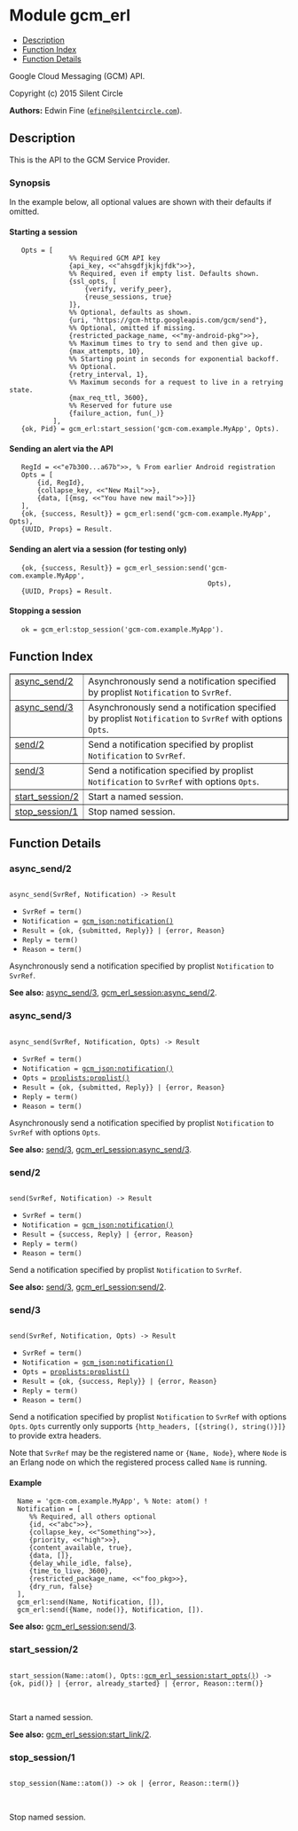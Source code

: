 

# Module gcm_erl #
* [Description](#description)
* [Function Index](#index)
* [Function Details](#functions)

Google Cloud Messaging (GCM) API.

Copyright (c) 2015 Silent Circle

__Authors:__ Edwin Fine ([`efine@silentcircle.com`](mailto:efine@silentcircle.com)).

<a name="description"></a>

## Description ##

This is the API to the GCM Service Provider.


### <a name="Synopsis">Synopsis</a> ###

In the example below, all optional values are shown with their
defaults if omitted.


#### <a name="Starting_a_session">Starting a session</a> ####

```
   Opts = [
               %% Required GCM API key
               {api_key, <<"ahsgdfjkjkjfdk">>},
               %% Required, even if empty list. Defaults shown.
               {ssl_opts, [
                   {verify, verify_peer},
                   {reuse_sessions, true}
               ]},
               %% Optional, defaults as shown.
               {uri, "https://gcm-http.googleapis.com/gcm/send"},
               %% Optional, omitted if missing.
               {restricted_package_name, <<"my-android-pkg">>},
               %% Maximum times to try to send and then give up.
               {max_attempts, 10},
               %% Starting point in seconds for exponential backoff.
               %% Optional.
               {retry_interval, 1},
               %% Maximum seconds for a request to live in a retrying state.
               {max_req_ttl, 3600},
               %% Reserved for future use
               {failure_action, fun(_)}
           ],
   {ok, Pid} = gcm_erl:start_session('gcm-com.example.MyApp', Opts).
```


#### <a name="Sending_an_alert_via_the_API">Sending an alert via the API</a> ####

```
   RegId = <<"e7b300...a67b">>, % From earlier Android registration
   Opts = [
       {id, RegId},
       {collapse_key, <<"New Mail">>},
       {data, [{msg, <<"You have new mail">>}]}
   ],
   {ok, {success, Result}} = gcm_erl:send('gcm-com.example.MyApp', Opts),
   {UUID, Props} = Result.
```


#### <a name="Sending_an_alert_via_a_session_(for_testing_only)">Sending an alert via a session (for testing only)</a> ####

```
   {ok, {success, Result}} = gcm_erl_session:send('gcm-com.example.MyApp',
                                                  Opts),
   {UUID, Props} = Result.
```


#### <a name="Stopping_a_session">Stopping a session</a> ####

```
   ok = gcm_erl:stop_session('gcm-com.example.MyApp').
```

<a name="index"></a>

## Function Index ##


<table width="100%" border="1" cellspacing="0" cellpadding="2" summary="function index"><tr><td valign="top"><a href="#async_send-2">async_send/2</a></td><td>Asynchronously send a notification specified by proplist
<code>Notification</code> to <code>SvrRef</code>.</td></tr><tr><td valign="top"><a href="#async_send-3">async_send/3</a></td><td>Asynchronously send a notification specified by proplist
<code>Notification</code> to <code>SvrRef</code> with options <code>Opts</code>.</td></tr><tr><td valign="top"><a href="#send-2">send/2</a></td><td>Send a notification specified by proplist <code>Notification</code>
to <code>SvrRef</code>.</td></tr><tr><td valign="top"><a href="#send-3">send/3</a></td><td>Send a notification specified by proplist <code>Notification</code>
to <code>SvrRef</code> with options <code>Opts</code>.</td></tr><tr><td valign="top"><a href="#start_session-2">start_session/2</a></td><td>
Start a named session.</td></tr><tr><td valign="top"><a href="#stop_session-1">stop_session/1</a></td><td>Stop named session.</td></tr></table>


<a name="functions"></a>

## Function Details ##

<a name="async_send-2"></a>

### async_send/2 ###

<pre><code>
async_send(SvrRef, Notification) -&gt; Result
</code></pre>

<ul class="definitions"><li><code>SvrRef = term()</code></li><li><code>Notification = <a href="gcm_json.md#type-notification">gcm_json:notification()</a></code></li><li><code>Result = {ok, {submitted, Reply}} | {error, Reason}</code></li><li><code>Reply = term()</code></li><li><code>Reason = term()</code></li></ul>

Asynchronously send a notification specified by proplist
`Notification` to `SvrRef`.

__See also:__ [async_send/3](#async_send-3), [gcm_erl_session:async_send/2](gcm_erl_session.md#async_send-2).

<a name="async_send-3"></a>

### async_send/3 ###

<pre><code>
async_send(SvrRef, Notification, Opts) -&gt; Result
</code></pre>

<ul class="definitions"><li><code>SvrRef = term()</code></li><li><code>Notification = <a href="gcm_json.md#type-notification">gcm_json:notification()</a></code></li><li><code>Opts = <a href="proplists.md#type-proplist">proplists:proplist()</a></code></li><li><code>Result = {ok, {submitted, Reply}} | {error, Reason}</code></li><li><code>Reply = term()</code></li><li><code>Reason = term()</code></li></ul>

Asynchronously send a notification specified by proplist
`Notification` to `SvrRef` with options `Opts`.

__See also:__ [send/3](#send-3), [gcm_erl_session:async_send/3](gcm_erl_session.md#async_send-3).

<a name="send-2"></a>

### send/2 ###

<pre><code>
send(SvrRef, Notification) -&gt; Result
</code></pre>

<ul class="definitions"><li><code>SvrRef = term()</code></li><li><code>Notification = <a href="gcm_json.md#type-notification">gcm_json:notification()</a></code></li><li><code>Result = {success, Reply} | {error, Reason}</code></li><li><code>Reply = term()</code></li><li><code>Reason = term()</code></li></ul>

Send a notification specified by proplist `Notification`
to `SvrRef`.

__See also:__ [send/3](#send-3), [gcm_erl_session:send/2](gcm_erl_session.md#send-2).

<a name="send-3"></a>

### send/3 ###

<pre><code>
send(SvrRef, Notification, Opts) -&gt; Result
</code></pre>

<ul class="definitions"><li><code>SvrRef = term()</code></li><li><code>Notification = <a href="gcm_json.md#type-notification">gcm_json:notification()</a></code></li><li><code>Opts = <a href="proplists.md#type-proplist">proplists:proplist()</a></code></li><li><code>Result = {ok, {success, Reply}} | {error, Reason}</code></li><li><code>Reply = term()</code></li><li><code>Reason = term()</code></li></ul>

Send a notification specified by proplist `Notification`
to `SvrRef` with options `Opts`. `Opts` currently only supports
`{http_headers, [{string(), string()}]}` to provide extra headers.

Note that `SvrRef` may be the registered name or `{Name, Node}`,
where `Node` is an Erlang node on which the registered process
called `Name` is running.


#### <a name="Example">Example</a> ####

```
  Name = 'gcm-com.example.MyApp', % Note: atom() !
  Notification = [
     %% Required, all others optional
     {id, <<"abc">>},
     {collapse_key, <<"Something">>},
     {priority, <<"high">>},
     {content_available, true},
     {data, []},
     {delay_while_idle, false},
     {time_to_live, 3600},
     {restricted_package_name, <<"foo_pkg>>},
     {dry_run, false}
  ],
  gcm_erl:send(Name, Notification, []),
  gcm_erl:send({Name, node()}, Notification, []).
```

__See also:__ [gcm_erl_session:send/3](gcm_erl_session.md#send-3).

<a name="start_session-2"></a>

### start_session/2 ###

<pre><code>
start_session(Name::atom(), Opts::<a href="gcm_erl_session.md#type-start_opts">gcm_erl_session:start_opts()</a>) -&gt; {ok, pid()} | {error, already_started} | {error, Reason::term()}
</code></pre>
<br />

Start a named session.

__See also:__ [gcm_erl_session:start_link/2](gcm_erl_session.md#start_link-2).

<a name="stop_session-1"></a>

### stop_session/1 ###

<pre><code>
stop_session(Name::atom()) -&gt; ok | {error, Reason::term()}
</code></pre>
<br />

Stop named session.

